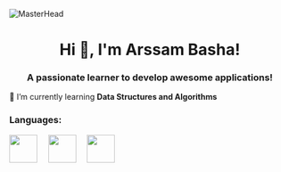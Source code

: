 ![MasterHead]([https://images7.alphacoders.com/706/706406.png])

<h1 align="center">Hi 👋, I'm Arssam Basha!</h1>
<h3 align="center">A passionate learner to develop awesome applications!</h3>

🌱 I’m currently learning **Data Structures and Algorithms**

<h3 align="left">Languages:</h3>
<p align="left">
 <img src="https://upload.wikimedia.org/wikipedia/commons/thumb/1/18/C_Programming_Language.svg/570px-C_Programming_Language.svg.png?20201031132917"  width="50"> &nbsp &nbsp        
 <img src="https://cdn-icons-png.flaticon.com/512/5968/5968350.png"  width="50" > &nbsp &nbsp
 <img src="https://cdn-icons-png.flaticon.com/512/226/226777.png"  width="50"> &nbsp &nbsp
 </p>
